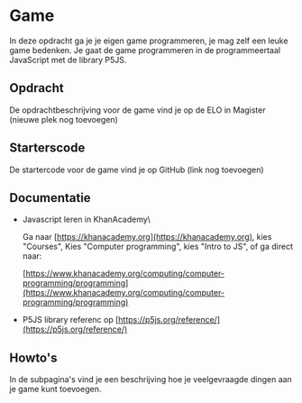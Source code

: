 # Game

In deze opdracht ga je je eigen game programmeren, je mag zelf een leuke game bedenken. Je gaat de game programmeren in de programmeertaal JavaScript met de library P5JS.

## Opdracht

De opdrachtbeschrijving voor de game vind je op de ELO in Magister \(nieuwe plek nog toevoegen\)

## Starterscode

De startercode voor de game vind je op GitHub \(link nog toevoegen\)

## Documentatie

* Javascript leren in KhanAcademy\

  Ga naar [https://khanacademy.org](https://khanacademy.org), kies "Courses", Kies "Computer programming", kies "Intro to JS", of ga direct naar:

  [https://www.khanacademy.org/computing/computer-programming/programming](https://www.khanacademy.org/computing/computer-programming/programming)

* P5JS library referenc op [https://p5js.org/reference/](https://p5js.org/reference/)

## Howto's

In de subpagina's vind je een beschrijving hoe je veelgevraagde dingen aan je game kunt toevoegen.

